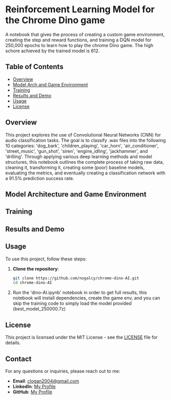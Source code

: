 # Reinforcement Learning Model for the Chrome Dino game

A notebook that gives the process of creating a custom game environment, creating the step and reward functions, and training a DQN model for 250,000 epochs to learn how to play the chrome Dino game. The high schore achieved by the trained model is 612.

## Table of Contents
- [Overview](#overview)
- [Model Arch and Game Environment](#model-architecture-and-game-environment)
- [Training](#training)
- [Results and Demo](#results-and-demo)
- [Usage](#usage)
- [License](#license)

## Overview

This project explores the use of Convolutional Neural Networks (CNN) for audio classification tasks. The goal is to classify .wav files into the following 10 categories: 'dog_bark', 'children_playing', 'car_horn', 'air_conditioner', 'street_music',
 'gun_shot', 'siren', 'engine_idling', 'jackhammer', and 'drilling'. Through applying various deep learning methods and model structures, this notebook outlines the complete process of taking raw data, cleaning it, transforming it, creating some (poor) baseline models, evaluating the metrics, and eventually creating a classification network with a 91.5% prediction success rate.

## Model Architecture and Game Environment

## Training

## Results and Demo

## Usage

To use this project, follow these steps:

1. **Clone the repository**:
   ```bash
   git clone https://github.com/nogalcy/chrome-dino-AI.git
   cd chrome-dino-AI
2. Run the 'dino-AI.ipynb' notebook in order to get full results, this notebook will install dependencies, create the game env, and you can skip the training code to simply load the model provided (best_model_250000.7z)

## License

This project is licensed under the MIT License - see the [LICENSE](https://github.com/git/git-scm.com/blob/main/MIT-LICENSE.txt) file for details.

## Contact

For any questions or inquiries, please reach out to me:

- **Email**: clogan2004@gmail.com
- **LinkedIn**: [My Profile](https://www.linkedin.com/in/cy-logan/)
- **GitHub**: [My Profile](https://github.com/nogalcy)
